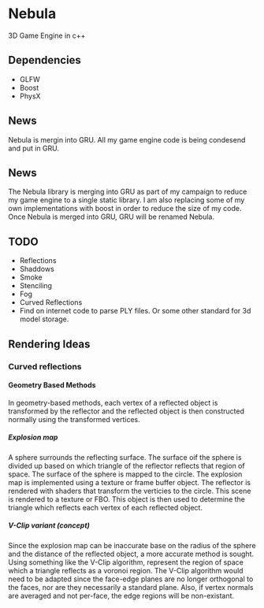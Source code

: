 # Nebula

3D Game Engine in c++

## Dependencies

- GLFW
- Boost
- PhysX

## News

Nebula is mergin into GRU. All my game engine code is being condesend and put in GRU.

## News

The Nebula library is merging into GRU as part of my campaign to reduce my game engine to a single static library. I am also replacing some of my own implementations with boost in order to reduce the size of my code. Once Nebula is merged into GRU, GRU will be renamed Nebula.

## TODO

- Reflections
- Shaddows
- Smoke
- Stenciling
- Fog
- Curved Reflections
- Find on internet code to parse PLY files. Or some other standard for 3d model storage.

## Rendering Ideas

### Curved reflections

#### Geometry Based Methods

In geometry-based methods, each vertex of a reflected object is transformed by the reflector and the reflected object is then constructed normally using the transformed vertices.

##### Explosion map

A sphere surrounds the reflecting surface. The surface oif the sphere is divided up based on which triangle of the reflector reflects that region of space. The surface of the sphere is mapped to the circle. The explosion map is implemented using a texture or frame buffer object. The reflector is rendered with shaders that transform the verticies to the circle. This scene is rendered to a texture or FBO. This object is then used to determine the triangle which reflects each vertex of each reflected object.

##### V-Clip variant (concept)

Since the explosion map can be inaccurate base on the radius of the sphere and the distance of the reflected object, a more accurate method is sought. Using something like the V-Clip algorithm, represent the region of space which a triangle reflects as a voronoi region. The V-Clip algorithm would need to be adapted since the face-edge planes are no longer orthogonal to the faces, nor are they necessarily a standard plane. Also, if vertex normals are averaged and not per-face, the edge regions will be non-existant.



